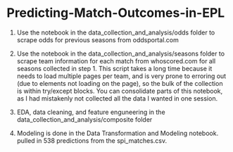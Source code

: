 # Predicting-Match-Outcomes-in-EPL

1. Use the notebook in the data_collection_and_analysis/odds folder to scrape odds for previous seasons from oddsportal.com

2. Use the notebook in the data_collection_and_analysis/seasons folder to scrape team information for each match 
from whoscored.com for all seasons collected in step 1. This script takes a long time because it needs to load 
multiple pages per team, and is very prone to erroring out (due to elements not loading on the page), so the bulk of the
collection is within try/except blocks. You can consolidate parts of this notebook, as I had mistakenly not collected all the
data I wanted in one session.

3. EDA, data cleaning, and feature enguneering in the data_collection_and_analysis/composite folder

4. Modeling is done in the Data Transformation and Modeling notebook. pulled in 538 predictions from the spi_matches.csv.

